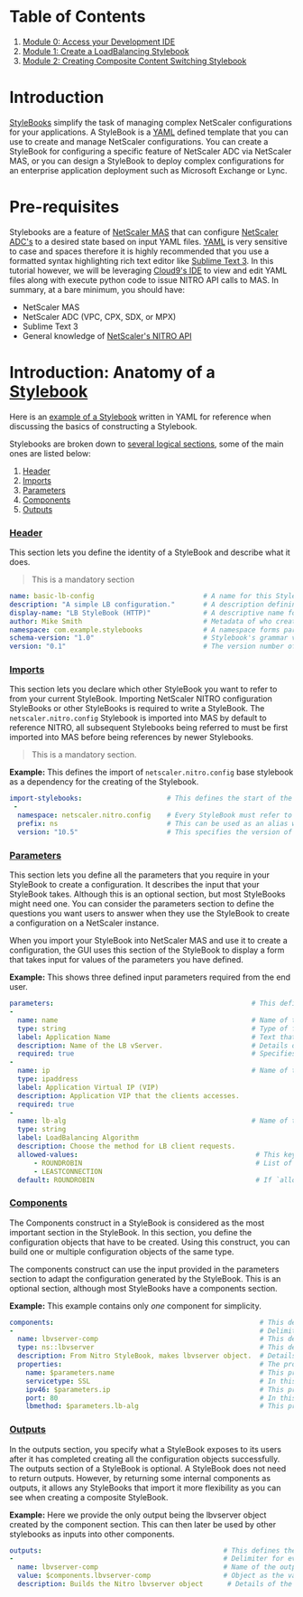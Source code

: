# Table of Contents

1. [Module 0: Access your Development IDE](./Module-0)
2. [Module 1: Create a LoadBalancing Stylebook](./Module-1)
3. [Module 2: Creating Composite Content Switching Stylebook](./Module-2)

# Introduction 

[StyleBooks](http://docs.citrix.com/en-us/netscaler-mas/12/stylebooks.html) simplify the task of managing complex NetScaler configurations for your applications. A StyleBook is a [YAML](https://www.mirantis.com/blog/introduction-to-yaml-creating-a-kubernetes-deployment/) defined template that you can use to create and manage NetScaler configurations. You can create a StyleBook for configuring a specific feature of NetScaler ADC via NetScaler MAS, or you can design a StyleBook to deploy complex configurations for an enterprise application deployment such as Microsoft Exchange or Lync.

# Pre-requisites 

Stylebooks are a feature of [NetScaler MAS](http://docs.citrix.com/en-us/netscaler-mas/12.html) that can configure [NetScaler ADC's](http://docs.citrix.com/en-us/netscaler/12.html) to a desired state based on input YAML files. [YAML](https://learn.getgrav.org/advanced/yaml) is very sensitive to case and spaces therefore it is highly recommended that you use a formatted syntax highlighting rich text editor like [Sublime Text 3](https://www.sublimetext.com/). In this tutorial however, we will be leveraging [Cloud9's IDE](https://c9.io/) to view and edit YAML files along with execute python code to issue NITRO API calls to MAS. In summary, at a bare minimum, you should have: 
   
   * NetScaler MAS
   * NetScaler ADC (VPC, CPX, SDX, or MPX)
   * Sublime Text 3
   * General knowledge of [NetScaler's NITRO API](http://docs.citrix.com/ja-jp/netscaler/11/nitro-api.html)

# Introduction: Anatomy of a [Stylebook](https://docs.citrix.com/en-us/netscaler-mas/11-1/stylebooks.html) 

Here is an [example of a Stylebook](./code/http-lb-stylebook.yaml) written in YAML for reference when discussing the basics of constructing a Stylebook.

Stylebooks are broken down to [several logical sections](http://docs.citrix.com/en-us/netscaler-mas/11-1/stylebooks/stylebooks-grammar.html), some of the main ones are listed below: 

  1. [Header](http://docs.citrix.com/en-us/netscaler-mas/11-1/stylebooks/stylebooks-grammar/header-section.html)
  2. [Imports](http://docs.citrix.com/en-us/netscaler-mas/11-1/stylebooks/stylebooks-grammar/import-stylebooks-section.html)
  3. [Parameters](http://docs.citrix.com/en-us/netscaler-mas/11-1/stylebooks/stylebooks-grammar/parameters-section.html)
  4. [Components](http://docs.citrix.com/en-us/netscaler-mas/11-1/stylebooks/stylebooks-grammar/components.html) 
  5. [Outputs](http://docs.citrix.com/en-us/netscaler-mas/11-1/stylebooks/stylebooks-grammar/outputs.html)  

### [Header](http://docs.citrix.com/en-us/netscaler-mas/11-1/stylebooks/stylebooks-grammar/header-section.html)
This section lets you define the identity of a StyleBook and describe what it does. 
  > This is a mandatory section

  ```yaml
  name: basic-lb-config                           # A name for this StyleBook.                                    
  description: "A simple LB configuration."       # A description defining what this StyleBook does. This description appears on the NetScaler MAS GUI.
  display-name: "LB StyleBook (HTTP)"             # A descriptive name for the StyleBook that appears on the NetScaler MAS GUI.
  author: Mike Smith                              # Metadata of who created this Stylebook
  namespace: com.example.stylebooks               # A namespace forms part of a unique identifier for a StyleBook to avoid name collisions.
  schema-version: "1.0"                           # Stylebook's grammar version. As of right now, it always takes the value “1.0” for MAS 12.0 release.
  version: "0.1"                                  # The version number of the StyleBook. You can change the version number when you update the StyleBook.
  ```	

### [Imports](http://docs.citrix.com/en-us/netscaler-mas/11-1/stylebooks/stylebooks-grammar/import-stylebooks-section.html)

This section lets you declare which other StyleBook you want to refer to from your current StyleBook. Importing NetScaler NITRO configuration StyleBooks or other StyleBooks is required to write a StyleBook. The `netscaler.nitro.config` Stylebook is imported into MAS by default to reference NITRO, all subsequent Stylebooks being referred to must be first imported into MAS before being references by newer Stylebooks. 
  > This is a mandatory section.

**Example:** This defines the import of `netscaler.nitro.config` base stylebook as a dependency for the creating of the Stylebook. 

  ```yaml
  import-stylebooks:                     # This defines the start of the Import Stylebooks YAML block
   -
    namespace: netscaler.nitro.config    # Every StyleBook must refer to the netscaler.nitro.config namespace if it uses any of the NITRO configuration objects directly, otherwise refer to the namespace in the header of the Stylebook you are looking to import.
    prefix: ns                           # This can be used as an alias when refering to the given namespace in the follow sections. 
    version: "10.5"                      # This specifies the version of the stylebook referred to in the imported Stylbook's header.
  ```

### [Parameters](http://docs.citrix.com/en-us/netscaler-mas/11-1/stylebooks/stylebooks-grammar/parameters-section.html)

This section lets you define all the parameters that you require in your StyleBook to create a configuration. It describes the input that your StyleBook takes. Although this is an optional section, but most StyleBooks might need one. You can consider the parameters section to define the questions you want users to answer when they use the StyleBook to create a configuration on a NetScaler instance.

When you import your StyleBook into NetScaler MAS and use it to create a configuration, the GUI uses this section of the StyleBook to display a form that takes input for values of the parameters you have defined.

**Example:** This shows three defined input parameters required from the end user.

  ```yaml
  parameters:                                                 # This defines the start of the Input Values required for this Stylebook.
  -
    name: name                                                # Name of the first input parameter.
    type: string                                              # Type of formatted input required.
    label: Application Name                                   # Text that represented this input in MAS' GUI.
    description: Name of the LB vServer.                      # Details of the input for end user context.
    required: true                                            # Specifies if a mandatory parameter 
  -
    name: ip                                                  # Name of the second input parameter.
    type: ipaddress
    label: Application Virtual IP (VIP)
    description: Application VIP that the clients accesses.
    required: true
  -
    name: lb-alg                                              # Name of the third input parameter.
    type: string
    label: LoadBalancing Algorithm 
    description: Choose the method for LB client requests.
    allowed-values:                                            # This key allows you to provide a list of options for selection as an input to this parameter. 
        - ROUNDROBIN                                           # List of individual selection options. 
        - LEASTCONNECTION
    default: ROUNDROBIN                                        # If `allowed-values` is present, then `default` will specify the default selection value from the `allowed-values`list. 

  ```

### [Components](http://docs.citrix.com/en-us/netscaler-mas/11-1/stylebooks/stylebooks-grammar/components.html) 

The Components construct in a StyleBook is considered as the most important section in the StyleBook. In this section, you define the configuration objects that have to be created. Using this construct, you can build one or multiple configuration objects of the same type.

The components construct can use the input provided in the parameters section to adapt the configuration generated by the StyleBook. This is an optional section, although most StyleBooks have a components section.

**Example:** This example contains only *one* component for simplicity.

  ```yaml
  components:                                                   # This defines the start of the components used to build the logic required for this Stylebook.
  -                                                             # Delimiter for every new component.
    name: lbvserver-comp                                        # This defines the name of the component.
    type: ns::lbvserver                                         # This defines the type of component from the inported stylebook refered to by the alias `ns`
    description: From Nitro StyleBook, makes lbvserver object.  # Details of the component for end user context.
    properties:                                                 # The properties defined here are the attributes of the "lbvserver" resource from NetScaler's NITRO REST API.
      name: $parameters.name                                    # This provides an input value for the property of lbvserver from the parameter first parameter `name` defined above. 
      servicetype: SSL                                          # In this example, this input value `servicetype` for this component is hardcoded with `SSL`
      ipv46: $parameters.ip                                     # This provides an input value for the property of lbvserver from the parameter second parameter `ip` defined above. 
      port: 80                                                  # In this example, this input value for `port` is hardcoded with `80`         
      lbmethod: $parameters.lb-alg                              # This provides an input value for the property of lbvserver from the parameter second parameter `lb-alg` defined above. 

  ```

### [Outputs](http://docs.citrix.com/en-us/netscaler-mas/11-1/stylebooks/stylebooks-grammar/outputs.html)

In the outputs section, you specify what a StyleBook exposes to its users after it has completed creating all the configuration objects successfully. The outputs section of a StyleBook is optional. A StyleBook does not need to return outputs. However, by returning some internal components as outputs, it allows any StyleBooks that import it more flexibility as you can see when creating a composite StyleBook.

**Example:** Here we provide the only output being the lbvserver object created by the component section. This can then later be used by other stylebooks as inputs into other components. 

  ```yaml 
  outputs:                                             # This defines the start of the Output values generated by this Stylebook.                             
  -                                                    # Delimiter for every new output.
    name: lbvserver-comp                               # Name of the output parameter
    value: $components.lbvserver-comp                  # Object as the value for the output. In this case all properties and values for the `lbveserver-comp` from the `compnents` section above. 
    description: Builds the Nitro lbvserver object      # Details of the input for end user context.
  ```
